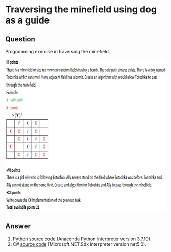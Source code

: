 # Traversing the minefield using dog as a guide

## Question

Programming exercise in traversing the minefield.

<p align = "center">
  <img src = "https://raw.githubusercontent.com/hafiz-kamilin/exercise_traversingMinefield/main/question.jpg" width = "829" height = "479"/>
</p>

## Answer

1. Python [source code](https://github.com/hafiz-kamilin/exercise_traversingMinefield/blob/main/q3_minefield_py/q3_minefield.py) (Anaconda Python interpreter version 3.7.10).
2. C# [source code](https://github.com/hafiz-kamilin/exercise_traversingMinefield/blob/main/q3_minefield_cs/Program.cs) (Microsoft.NET.Sdk interpreter version net5.0).
